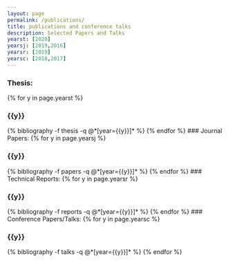 ```yaml
---
layout: page
permalink: /publications/
title: publications and conference talks
description: Selected Papers and Talks
yearst: [2020]
yearsj: [2019,2016]
yearsr: [2019]
yearsc: [2018,2017]
---
```

### Thesis:
{% for y in page.yearst %}
  <h3 class="year">{{y}}</h3>
  {% bibliography -f thesis -q @*[year={{y}}]* %}
{% endfor %}
### Journal Papers:
{% for y in page.yearsj %}
  <h3 class="year">{{y}}</h3>
  {% bibliography -f papers -q @*[year={{y}}]* %}
{% endfor %}
### Technical Reports:
{% for y in page.yearsr %}
  <h3 class="year">{{y}}</h3>
  {% bibliography -f reports -q @*[year={{y}}]* %}
{% endfor %}
### Conference Papers/Talks:
{% for y in page.yearsc %}
  <h3 class="year">{{y}}</h3>
  {% bibliography -f talks -q @*[year={{y}}]* %}
{% endfor %}
